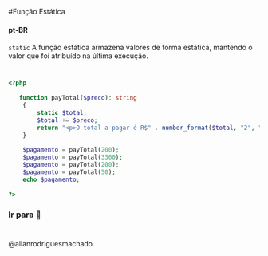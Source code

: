 #Função Estática

#### pt-BR
`static` A função estática armazena valores de forma estática, mantendo o valor que foi atribuído na última execução.

#


```php
<?php
    
   function payTotal($preco): string
    {
        static $total;
        $total += $preco;
        return "<p>O total a pagar é R$" . number_format($total, "2", ",", ".") . "</p>";
    }
    
    $pagamento = payTotal(200);
    $pagamento = payTotal(3300);
    $pagamento = payTotal(200);
    $pagamento = payTotal(50);
    echo $pagamento;
    
?>
```


### Ir para []()🚀

#
@allanrodriguesmachado